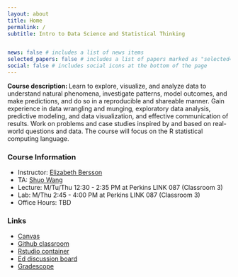 ```yaml
---
layout: about
title: Home
permalink: /
subtitle: Intro to Data Science and Statistical Thinking


news: false # includes a list of news items
selected_papers: false # includes a list of papers marked as "selected={true}"
social: false # includes social icons at the bottom of the page
---
```


<b> Course description: </b> Learn to explore, visualize, and analyze data to understand natural phenomena, investigate patterns, model outcomes, and make predictions, and do so in a reproducible and shareable manner. Gain experience in data wrangling and munging, exploratory data analysis, predictive modeling, and data visualization, and effective communication of results. Work on problems and case studies inspired by and based on real-world questions and data. The course will focus on the R statistical computing language.

<h3> Course Information </h3>

- Instructor: [Elizabeth Bersson](https://betsybersson.github.io/)
- TA: [Shuo Wang](https://scholars.duke.edu/person/shuo.wang717)
- Lecture: M/Tu/Thu 12:30 - 2:35 PM at Perkins LINK 087 (Classroom 3)
- Lab: M/Thu 2:45 - 4:00 PM at Perkins LINK 087 (Classroom 3)
- Office Hours: TBD

<h3> Links </h3>

- [Canvas](https://canvas.duke.edu/courses/33182)
- [Github classroom](https://github.com/sta199-summer24)
- [Rstudio container](https://cmgr.oit.duke.edu/containers)
- [Ed discussion board](https://edstem.org/us/courses/59071/discussion/)
- [Gradescope](https://canvas.duke.edu/courses/33182/external_tools/181)



